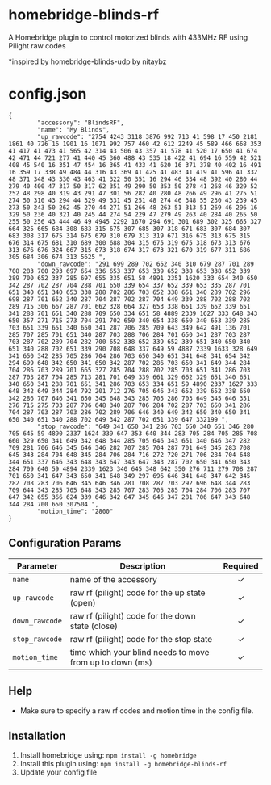 # homebridge-blinds-rf
A Homebridge plugin to control motorized blinds with 433MHz RF using Pilight raw codes

*inspired by homebridge-blinds-udp by nitaybz

# config.json

```
{
        "accessory": "BlindsRF",
        "name": "My Blinds",
        "up_rawcode": "2754 4243 3118 3876 992 713 41 598 17 450 2181 1861 40 726 16 1901 16 1071 992 757 460 42 612 2249 45 589 466 668 353 41 417 41 473 41 565 42 314 43 506 43 357 41 578 41 520 17 650 41 674 42 471 44 721 277 41 440 45 360 488 43 535 18 422 41 694 16 559 42 521 408 45 540 16 351 47 454 16 365 41 433 41 620 16 371 378 40 402 16 491 16 359 17 338 49 484 44 316 43 369 41 425 41 483 41 419 41 596 41 332 48 371 348 43 330 43 463 41 322 50 351 16 294 46 334 48 392 40 280 44 279 40 400 47 317 50 317 62 351 49 290 50 353 50 278 41 268 46 329 52 252 48 298 40 319 43 291 47 301 56 282 40 280 48 266 49 296 41 275 51 274 50 310 43 294 44 329 49 331 45 251 48 274 46 348 55 230 43 239 45 273 50 243 50 262 45 270 44 271 51 266 48 263 51 313 51 269 46 296 16 329 50 236 40 321 40 245 44 274 54 229 47 279 49 263 40 284 40 265 50 255 50 256 43 444 46 49 4945 2292 1670 294 691 301 689 302 325 665 327 664 325 665 684 308 683 315 675 307 685 307 318 671 683 307 684 307 683 308 317 675 314 675 679 310 679 313 319 671 316 675 313 675 315 676 314 675 681 310 689 300 688 304 315 675 319 675 318 673 313 676 313 676 676 324 667 315 673 318 674 317 673 321 670 319 677 311 686 305 684 306 674 313 5625 ",
        "down_rawcode": "291 699 289 702 652 340 310 679 287 701 289 708 283 700 293 697 654 336 653 337 653 339 652 338 653 338 652 339 289 700 652 337 285 697 655 335 651 58 4891 2351 1620 333 654 340 650 342 287 702 287 704 288 701 650 339 654 337 652 339 653 335 287 701 651 340 651 340 653 338 288 702 286 703 652 338 651 340 289 702 296 698 287 701 652 340 287 704 287 702 287 704 649 339 288 702 288 702 289 715 306 667 287 701 662 328 664 327 653 338 651 339 652 339 651 341 288 701 651 340 288 709 650 334 651 58 4889 2339 1627 333 648 343 650 357 271 715 273 704 291 702 650 340 654 338 650 340 653 339 285 703 651 339 651 340 650 341 287 706 285 709 643 349 642 491 136 701 285 707 285 701 651 340 287 703 288 706 284 701 650 341 287 703 287 703 287 702 289 704 282 700 652 338 652 339 652 339 651 340 650 340 651 340 288 702 651 339 290 708 648 337 649 59 4887 2339 1633 328 649 341 650 342 285 705 286 704 286 703 650 340 651 341 648 341 654 342 294 699 648 342 650 341 650 342 287 702 286 703 650 341 649 344 284 704 286 703 289 701 665 327 285 704 288 702 285 703 651 341 286 703 287 703 287 704 285 713 281 701 649 339 661 329 662 329 651 340 651 340 650 341 288 701 651 341 286 703 653 334 651 59 4890 2337 1627 333 648 342 649 344 284 792 201 712 276 705 646 343 652 339 652 338 650 342 286 707 646 341 650 345 648 343 285 705 286 703 649 345 646 351 276 715 275 703 287 706 648 340 287 706 284 702 287 703 650 341 286 704 287 703 287 703 286 702 289 706 646 340 649 342 650 340 650 341 650 340 651 340 288 702 649 342 287 702 651 339 647 332199 ",
        "stop_rawcode": "649 341 650 341 286 703 650 340 651 346 280 705 645 59 4890 2337 1624 339 647 353 640 344 283 705 284 705 285 708 660 329 650 341 649 342 648 344 285 705 646 343 651 340 646 347 282 709 281 706 646 345 646 346 282 707 285 704 287 701 649 345 283 708 645 343 284 704 648 345 284 706 284 716 272 720 271 706 284 704 648 344 651 337 646 343 648 343 647 343 647 343 287 702 650 341 650 343 284 709 640 59 4894 2339 1623 340 645 348 642 350 276 711 279 708 287 701 650 341 647 343 650 341 648 349 297 696 646 341 648 347 642 345 282 708 283 706 646 345 646 346 281 708 287 703 292 696 648 344 283 709 644 343 285 705 648 343 285 707 283 705 285 704 284 706 283 707 647 342 655 366 624 339 646 342 647 345 646 347 281 706 647 343 648 344 284 700 650 307504 ",
        "motion_time": "2800"
}
```

## Configuration Params

|             Parameter            |                       Description                       | Required |
| -------------------------------- | ------------------------------------------------------- |:--------:|
| `name`                           | name of the accessory                                   |     ✓    |
| `up_rawcode`                     | raw rf (pilight) code for the up state (open)           |     ✓    |
| `down_rawcode`                   | raw rf (pilight) code for the down state  (close)       |     ✓    |
| `stop_rawcode`                   | raw rf (pilight) code for the stop state                |     ✓    |
| `motion_time`                    | time which your blind needs to move from up to down (ms)|     ✓    |

## Help

  - Make sure to specify a raw rf codes and motion time in the config file.

## Installation

1. Install homebridge using: `npm install -g homebridge`
2. Install this plugin using: `npm install -g homebridge-blinds-rf`
3. Update your config file
